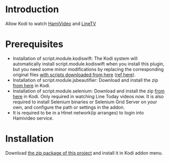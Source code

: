 # Introduction

Allow Kodi to watch [HamiVideo](https://hamivideo.hinet.net/) and [LineTV](https://www.linetv.tw/)

# Prerequisites

*   Installation of script.module.kodiswift: The Kodi system will automatically install script.module.kodiswift when you install this plugin, but you need some minor modifications by replacing the corresponding  original files [with scripts downloaded from here](https://github.com/tingjhenjiang/kodiswift/tree/master/kodiswift) ([ref here](https://github.com/afrase/kodiswift/pull/33)).
*   Installation of script.module.jsbeautifier: Download and install the zip [from here](https://github.com/tingjhenjiang/kodi.script.module.git/archive/script.module.jsbeautifier.zip) in Kodi.
*   Installation of script.module.selenium: Download and install the zip [from here](https://github.com/tingjhenjiang/kodi.script.module/archive/script.module.selenium.zip) in Kodi. Only required in watching Line Today videos now. It is also required to install Selenium binaries or Selenium Grid Server on your own, and configure the path or settings in the addon.
*   It is required to be in a Hinet network(ip arranges) to login into Hamivideo service.

# Installation

Download [the zip package of this project](https://github.com/tingjhenjiang/plugin.video.hamivideo/archive/plugin.video.hamivideo.zip) and install it in Kodi addon menu.
